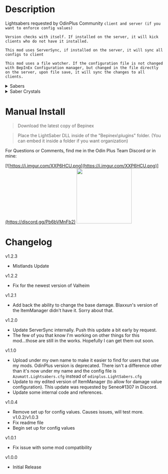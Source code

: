 # Description

Lightsabers requested by OdinPlus Community `client and server (if you want to enforce config values)`

`Version checks with itself. If installed on the server, it will kick clients who do not have it installed.`

`This mod uses ServerSync, if installed on the server, it will sync all configs to client`

`This mod uses a file watcher. If the configuration file is not changed with BepInEx Configuration manager, but changed in the file directly on the server, upon file save, it will sync the changes to all clients.`



<details><summary>Sabers</summary>

`Prefab name(s): LightSaber_{ColorName}`

`Crafting Table: Forge (Level 3)`

#### Requirements (Configurable!):

`SaberCrystal_{ColorName} (20)`

`Silver (40)`

`Iron (20)`

### Colors

```
Red, Green, Blue, Pink, Purple, Dark, Orange
```

</details>

<details><summary>Saber Crystals</summary>

`Prefab name(s): SaberCrystal_{ColorName}`

`Crafting Table: Forge (Level 3)`

#### Requirements (Configurable!):

`Crystal (50)`
</details>

# Manual Install

> Download the latest copy of Bepinex

> Place the LightSaber DLL inside of the "Bepinex\plugins\" folder. (You can embed it inside a folder if you want
> organization)

For Questions or Comments, find me in the Odin Plus Team Discord or in mine:

[![https://i.imgur.com/XXP6HCU.png](https://i.imgur.com/XXP6HCU.png)](https://discord.gg/Pb6bVMnFb2)
<a href="https://discord.gg/pdHgy6Bsng"><img src="https://i.imgur.com/Xlcbmm9.png" href="https://discord.gg/pdHgy6Bsng" width="175" height="175"></a>

# Changelog

v1.2.3
- Mistlands Update

v1.2.2
- Fix for the newest version of Valheim

v1.2.1
- Add back the ability to change the base damage. Blaxxun's version of the ItemManager didn't have it. Sorry about that.

v1.2.0
- Update ServerSync internally. Push this update a bit early by request.
- The few of you that know I'm working on other things for this mod...those are still in the works. Hopefully I can get them out soon.

v1.1.0

- Upload under my own name to make it easier to find for users that use my mods. OdinPlus version is deprecated. There
  isn't a difference other than it's now under my name and the config file is `Azumatt.Lightsabers.cfg` instead
  of `odinplus.LightSabers.cfg`
- Update to my edited version of ItemManager (to allow for damage value configuration). This update was requested by
  Seneo#1307 in Discord.
- Update some internal code and references.

v1.0.4

- Remove set up for config values. Causes issues, will test more.
  v1.0.2/v1.0.3
- Fix readme file
- Begin set up for config values

v1.0.1

- Fix issue with some mod compatibility

v1.0.0

- Initial Release